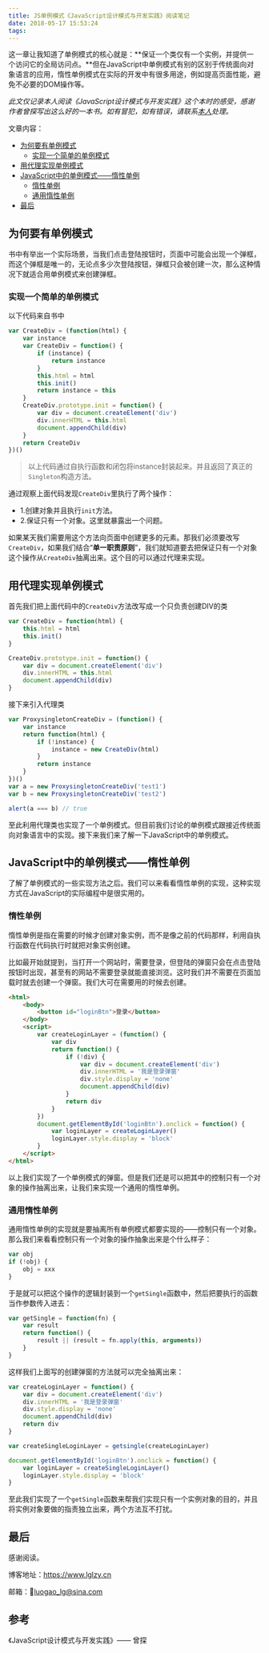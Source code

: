 ```yaml
---
title: JS单例模式《JavaScript设计模式与开发实践》阅读笔记
date: 2018-05-17 15:53:24
tags:
---
```



这一章让我知道了单例模式的核心就是：**保证一个类仅有一个实例，并提供一个访问它的全局访问点。**但在JavaScript中单例模式有别的区别于传统面向对象语言的应用，惰性单例模式在实际的开发中有很多用途，例如提高页面性能，避免不必要的DOM操作等。

<!-- more -->
*此文仅记录本人阅读《JavaScript设计模式与开发实践》这个本时的感受，感谢作者曾探写出这么好的一本书。如有冒犯，如有错误，请联系[本人](mailto:luogao_lg@sina.com)处理。*

文章内容：
- [为何要有单例模式](#为何要有单例模式)
  - [实现一个简单的单例模式](#实现一个简单的单例模式)
- [用代理实现单例模式](#用代理实现单例模式)
- [JavaScript中的单例模式——惰性单例](#JavaScript中的单例模式——惰性单例)
  - [惰性单例](#惰性单例)
  - [通用惰性单例](#通用惰性单例)
- [最后](#最后)

## 为何要有单例模式

书中有举出一个实际场景，当我们点击登陆按钮时，页面中可能会出现一个弹框，而这个弹框是唯一的，无论点多少次登陆按钮，弹框只会被创建一次，那么这种情况下就适合用单例模式来创建弹框。

### 实现一个简单的单例模式

以下代码来自书中

```javascript
var CreateDiv = (function(html) {
    var instance
    var CreateDiv = function() {
        if (instance) {
            return instance
        }
        this.html = html
        this.init()
        return instance = this
    }
    CreateDiv.prototype.init = function() {
        var div = document.createElement('div')
        div.innerHTML = this.html
        document.appendChild(div)
    }
    return CreateDiv
})()
```

> 以上代码通过自执行函数和闭包将instance封装起来。并且返回了真正的`Singleton`构造方法。

通过观察上面代码发现`CreateDiv`里执行了两个操作：

- 1.创建对象并且执行`init`方法。
- 2.保证只有一个对象。这里就暴露出一个问题。

如果某天我们需要用这个方法向页面中创建更多的元素。那我们必须要改写`CreateDiv`，如果我们结合“**单一职责原则**”，我们就知道要去把保证只有一个对象这个操作从`CreateDiv`抽离出来。这个目的可以通过代理来实现。

## 用代理实现单例模式

首先我们把上面代码中的`CreateDiv`方法改写成一个只负责创建DIV的类

```javascript
var CreateDiv = function(html) {
    this.html = html
    this.init()
}

CreateDiv.prototype.init = function() {
    var div = document.createElement('div')
    div.innerHTML = this.html
    document.appendChild(div)
}
```

接下来引入代理类

```javascript
var ProxysingletonCreateDiv = (function() {
    var instance
    return function(html) {
        if (!instance) {
            instance = new CreateDiv(html)
        }
        return instance
    }
})()
var a = new ProxysingletonCreateDiv('test1')
var b = new ProxysingletonCreateDiv('test2')

alert(a === b) // true
```

至此利用代理类也实现了一个单例模式。但目前我们讨论的单例模式跟接近传统面向对象语言中的实现。接下来我们来了解一下JavaScript中的单例模式。

## JavaScript中的单例模式——惰性单例

了解了单例模式的一些实现方法之后。我们可以来看看惰性单例的实现，这种实现方式在JavaScript的实际编程中是很实用的。

### 惰性单例

惰性单例是指在需要的时候才创建对象实例，而不是像之前的代码那样，利用自执行函数在代码执行时就把对象实例创建。

比如最开始就提到，当打开一个网站时，需要登录，但登陆的弹窗只会在点击登陆按钮时出现，甚至有的网站不需要登录就能直接浏览。这时我们并不需要在页面加载时就去创建一个弹窗。我们大可在需要用的时候去创建。

```html
<html>
    <body>
        <button id="loginBtn">登录</button>
    </body>
    <script>
        var createLoginLayer = (function() {
            var div
            return function() {
                if (!div) {
                    var div = document.createElement('div')
                    div.innerHTML = '我是登录弹窗'
                    div.style.display = 'none'
                    document.appendChild(div)
                }
                return div
            }
        })
        document.getElementById('loginBtn').onclick = function() {
            var loginLayer = createLoginLayer()
            loginLayer.style.display = 'block'
        }
    </script>
</html>
```

以上我们实现了一个单例模式的弹窗。但是我们还是可以把其中的控制只有一个对象的操作抽离出来，让我们来实现一个通用的惰性单例。

### 通用惰性单例

通用惰性单例的实现就是要抽离所有单例模式都要实现的——控制只有一个对象。那么我们来看看控制只有一个对象的操作抽象出来是个什么样子：

```javascript
var obj 
if (!obj) {
    obj = xxx
}
```

于是就可以把这个操作的逻辑封装到一个`getSingle`函数中，然后把要执行的函数当作参数传入进去：

```javascript
var getSingle = function(fn) {
    var result
    return function() {
        result || (result = fn.apply(this, arguments))
    }
}
```

这样我们上面写的创建弹窗的方法就可以完全抽离出来：

```javascript
var createLoginLayer = function() {
    var div = document.createElement('div')
    div.innerHTML = '我是登录弹窗'
    div.style.display = 'none'
    document.appendChild(div)
    return div
}

var createSingleLoginLayer = getsingle(createLoginLayer)

document.getElementById('loginBtn').onclick = function() {
    var loginLayer = createSingleLoginLayer()
    loginLayer.style.display = 'block'
}
```

至此我们实现了一个`getSingle`函数来帮我们实现只有一个实例对象的目的，并且将实例对象要做的指责独立出来，两个方法互不打扰。

## 最后

感谢阅读。

博客地址：https://www.lglzy.cn

邮箱：luogao_lg@sina.com

## 参考

《JavaScript设计模式与开发实践》—— 曾探